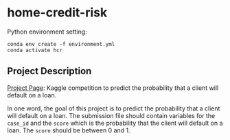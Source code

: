 # home-credit-risk

Python environment setting:

```
conda env create -f environment.yml
conda activate hcr
```

## Project Description

[Project Page](https://www.kaggle.com/competitions/home-credit-credit-risk-model-stability/): Kaggle competition to predict the probability that a client will default on a loan.

In one word, the goal of this project is to predict the probability that a client will default on a loan. The submission file should contain variables for the `case_id` and the `score` which is the probability that the client will default on a loan. The `score` should be between 0 and 1.

